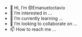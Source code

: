 - 👋 Hi, I’m @Emanueloctavio
- 👀 I’m interested in ...
- 🌱 I’m currently learning ...
- 💞️ I’m looking to collaborate on ...
- 📫 How to reach me ...

<!---
Emanueloctavio/Emanueloctavio is a ✨ special ✨ repository because its `README.md` (this file) appears on your GitHub profile.
You can click the Preview link to take a look at your changes.
--->
